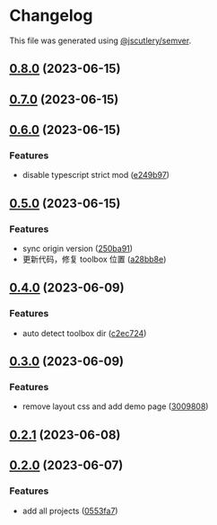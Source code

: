# Changelog

This file was generated using [@jscutlery/semver](https://github.com/jscutlery/semver).

## [0.8.0](https://github.com/worldprinter/lowcode/compare/v0.7.0...v0.8.0) (2023-06-15)

## [0.7.0](https://github.com/worldprinter/lowcode/compare/v0.6.0...v0.7.0) (2023-06-15)

## [0.6.0](https://github.com/worldprinter/lowcode/compare/v0.5.0...v0.6.0) (2023-06-15)


### Features

* disable typescript strict mod ([e249b97](https://github.com/worldprinter/lowcode/commit/e249b97c1bc752bc337c04a4ed8cb59d29959c9c))

## [0.5.0](https://github.com/worldprinter/lowcode/compare/v0.4.0...v0.5.0) (2023-06-15)


### Features

* sync origin version ([250ba91](https://github.com/worldprinter/lowcode/commit/250ba91f5e54af3a74665e3dbb68128549e727c2))
* 更新代码，修复 toolbox 位置 ([a28bb8e](https://github.com/worldprinter/lowcode/commit/a28bb8e0af9b6cb68afd2f0ba9f53c504a3716f0))

## [0.4.0](https://github.com/worldprinter/lowcode/compare/v0.3.0...v0.4.0) (2023-06-09)

### Features

-   auto detect toolbox
    dir ([c2ec724](https://github.com/worldprinter/lowcode/commit/c2ec72438774cfdb4ddbb6550767b17ecde14b21))

## [0.3.0](https://github.com/worldprinter/lowcode/compare/v0.2.1...v0.3.0) (2023-06-09)

### Features

-   remove layout css and add demo
    page ([3009808](https://github.com/worldprinter/lowcode/commit/300980840332105cf953ec04bbbf69bc485aa323))

## [0.2.1](https://github.com/worldprinter/lowcode/compare/v0.2.0...v0.2.1) (2023-06-08)

## [0.2.0](https://github.com/worldprinter/lowcode/compare/v0.1.0...v0.2.0) (2023-06-07)

### Features

-   add all projects ([0553fa7](https://github.com/worldprinter/lowcode/commit/0553fa7926f4c9058df2a36cfb656d11de3bb5da))
